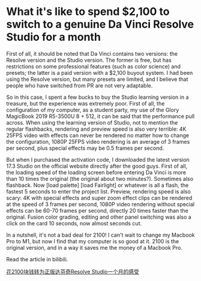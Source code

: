 # What it's like to spend $2,100 to switch to a genuine Da Vinci Resolve Studio for a month

First of all, it should be noted that Da Vinci contains two versions: the Resolve version and the Studio version. The former is free, but has restrictions on some professional features (such as color science) and presets; the latter is a paid version with a $2,100 buyout system. I had been using the Resolve version, but many presets are limited, and I believe that people who have switched from PR are not very adaptable.

So in this case, I spent a few bucks to buy the Studio learning version in a treasure, but the experience was extremely poor. First of all, the configuration of my computer, as a student party, my use of the Glory MagicBook 2019 R5-3500U 8 + 512, it can be said that the performance pull across. When using the learning version of Studio, not to mention the regular flashbacks, rendering and preview speed is also very terrible: 4K 25FPS video with effects can never be rendered no matter how to change the configuration, 1080P 25FPS video rendering is an average of 3 frames per second, plus special effects may be 0.5 frames per second.

But when I purchased the activation code, I downloaded the latest version 17.3 Studio on the official website directly after the good guys. First of all, the loading speed of the loading screen before entering Da Vinci is more than 10 times the original (the original about two minutes?). Sometimes also flashback. Now [load palette] [load Fairlight] or whatever is all a flash, the fastest 5 seconds to enter the project list. Preview, rendering speed is also scary: 4K with special effects and super zoom effect clips can be rendered at the speed of 3 frames per second, 1080P video rendering without special effects can be 60-70 frames per second, directly 20 times faster than the original. Fusion color grading, editing and other panel switching was also a click on the card 10 seconds, now almost seconds cut.

In a nutshell, it's not a bad deal for 2100! I can't wait to change my Macbook Pro to M1, but now I find that my computer is so good at it. 2100 is the original version, and in a way it saves me the money of a Macbook Pro.

Read the article in bilibili.

[花2100块钱转为正版达芬奇Resolve Studio一个月的感受](https://www.bilibili.com/read/cv13616406?spm_id_from=333.999.0.0)